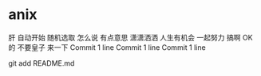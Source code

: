 # anix
肝
自动开始
随机选取
怎么说
有点意思
潇潇洒洒
人生有机会
一起努力
搞啊
OK 的
不要皇子
来一下
Commit 1 line
Commit 1 line
Commit 1 line


git add README.md
